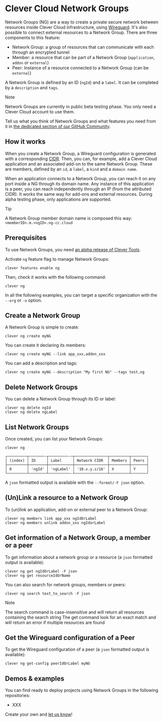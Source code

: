 # Clever Cloud Network Groups

Network Groups (NG) are a way to create a private secure network between resources inside Clever Cloud infrastructure, using [Wireguard](https://www.wireguard.com/). It's also possible to connect external resources to a Network Group. There are three components to this feature:

* Network Group: a group of resources that can communicate with each through an encrypted tunnel
* Member: a resource that can be part of a Network Group (`application`, `addon` or `external`)
* Peer: Instance of a resource connected to a Network Group (can be `external`)

A Network Group is defined by an ID (`ngId`) and a `label`. It can be completed by a `description` and `tags`.

> [!NOTE]
> Network Groups are currently in public beta testing phase. You only need a Clever Cloud account to use them.

Tell us what you think of Network Groups and what features you need from it in [the dedicated section of our GitHub Community](https://github.com/CleverCloud/Community/discussions/categories/network-groups).

## How it works

When you create a Network Group, a Wireguard configuration is generated with a corresponding [CIDR](https://en.wikipedia.org/wiki/Classless_Inter-Domain_Routing). Then, you can, for example, add a Clever Cloud application and an associated add-on to the same Network Group. These are members, defined by an `id`, a `label`, a `kind` and a `domain name`.

When an application connects to a Network Group, you can reach it on any port inside a NG through its domain name. Any instance of this application is a peer, you can reach independently through an IP (from the attributed CIDR). It works the same way for add-ons and external resources. During alpha testing phase, only applications are supported.

> [!TIP]
> A Network Group member domain name is composed this way: `<memberID>.m.<ngID>.ng-cc.cloud`

## Prerequisites

To use Network Groups, you need [an alpha release of Clever Tools](https://github.com/CleverCloud/clever-tools/pull/780).

Activate `ng` feature flag to manage Network Groups:

```
clever features enable ng
```

Then, check it works with the following command:

```
clever ng
```

In all the following examples, you can target a specific organization with the `--org` or `-o` option.

## Create a Network Group

A Network Group is simple to create:

```
clever ng create myNG
```

You can create it declaring its members:

```
clever ng create myNG --link app_xxx,addon_xxx
```

You can add a description and tags:

```
clever ng create myNG --description "My first NG" --tags test,ng
```

## Delete Network Groups

You can delete a Network Group through its ID or label:

```
clever ng delete ngId
clever ng delete ngLabel
```

## List Network Groups

Once created, you can list your Network Groups:

```
clever ng

┌─────────┬───────-┬─────────-─┬───────────────┬─────────┬───────┐
| (index) │ ID     │ Label     │ Network CIDR  │ Members │ Peers │
├─────────┼────────┼───────────┼───────────────┼─────────┼───────┤
│ 0       │ 'ngId' │ 'ngLabel' │ '10.x.y.z/16' │ X       │ Y     │
└─────────┴────────┴──────────-┴───────────────┴─────────┴───────┘
```

A `json` formatted output is available with the `--format/-F json` option.

## (Un)Link a resource to a Network Group

To (un)link an application, add-on or external peer to a Network Group:

```
clever ng members link app_xxx ngIdOrLabel
clever ng members unlink addon_xxx ngIdorLabel
```

## Get information of a Network Group, a member or a peer

To get information about a network group or a resource (a `json` formatted output is available):

```
clever ng get ngIdOrLabel -F json
clever ng get resourceIdOrName
```

You can also search for network groups, members or peers:

```
clever ng search text_to_search -F json
```

> [!NOTE]
> The search command is case-insensitive and will return all resources containing the search string
> The get command look for an exact match and will return an error if multiple resources are found

## Get the Wireguard configuration of a Peer

To get the Wireguard configuration of a peer (a `json` formatted output is available):

```
clever ng get-config peerIdOrLabel myNG
```

## Demos & examples

You can find ready to deploy projects using Network Groups in the following repositories:

- XXX

Create your own and [let us know](https://github.com/CleverCloud/Community/discussions/categories/network-groups)!
